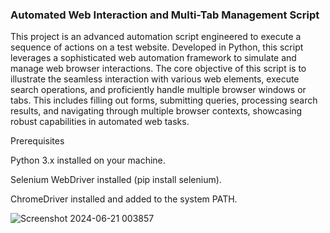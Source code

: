 
### Automated Web Interaction and Multi-Tab Management Script

This project is an advanced automation script engineered to execute a sequence of actions on a test website. Developed in Python, this script leverages a sophisticated web automation framework to simulate and manage web browser interactions. The core objective of this script is to illustrate the seamless interaction with various web elements, execute search operations, and proficiently handle multiple browser windows or tabs. This includes filling out forms, submitting queries, processing search results, and navigating through multiple browser contexts, showcasing robust capabilities in automated web tasks.

Prerequisites

Python 3.x installed on your machine.

Selenium WebDriver installed (pip install selenium).

ChromeDriver installed and added to the system PATH.

![Screenshot 2024-06-21 003857](https://github.com/utkarsh562/Automated-Web-Interaction-and-Multi-Tab-Management-/assets/115210677/a15f0e5f-f7b5-4579-aa24-d091f17bdace)


